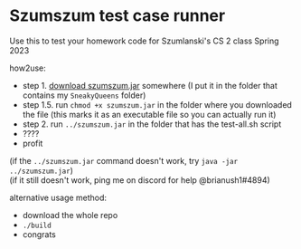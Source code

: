 # Szumszum test case runner

Use this to test your homework code for Szumlanski's CS 2 class Spring 2023

how2use:

* step 1. [download szumszum.jar](https://github.com/brianush1/szumszum/raw/master/szumszum.jar) somewhere (I put it in the folder that contains my `SneakyQueens` folder)
* step 1.5. run `chmod +x szumszum.jar` in the folder where you downloaded the file (this marks it as an executable file so you can actually run it)
* step 2. run `../szumszum.jar` in the folder that has the test-all.sh script
* ????
* profit

(if the `../szumszum.jar` command doesn't work, try `java -jar ../szumszum.jar`)\
(if it still doesn't work, ping me on discord for help @brianush1#4894)

alternative usage method:

* download the whole repo
* `./build`
* congrats
